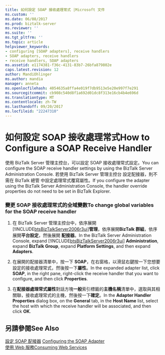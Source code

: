 ```yaml
---
title: 如何設定 SOAP 接收處理常式 |Microsoft 文件
ms.custom: ''
ms.date: 06/08/2017
ms.prod: biztalk-server
ms.reviewer: ''
ms.suite: ''
ms.tgt_pltfrm: ''
ms.topic: article
helpviewer_keywords:
- configuring [SOAP adapters], receive handlers
- SOAP adapters, receive handlers
- receive handlers, SOAP adapters
ms.assetid: e1174381-f36c-4131-83b7-26bfa879802e
caps.latest.revision: 12
author: MandiOhlinger
ms.author: mandia
manager: anneta
ms.openlocfilehash: 4054635a8ffa4e019f7db9513e5e20e997f7e291
ms.sourcegitcommit: cb908c540d8f1a692d01dc8f313e16cb4b4e696d
ms.translationtype: MT
ms.contentlocale: zh-TW
ms.lasthandoff: 09/20/2017
ms.locfileid: "22247310"
---
```

# <a name="how-to-configure-a-soap-receive-handler"></a><span data-ttu-id="2f259-102">如何設定 SOAP 接收處理常式</span><span class="sxs-lookup"><span data-stu-id="2f259-102">How to Configure a SOAP Receive Handler</span></span>
<span data-ttu-id="2f259-103">使用 BizTalk Server 管理主控台，可以設定 SOAP 接收處理常式設定。</span><span class="sxs-lookup"><span data-stu-id="2f259-103">You can configure the SOAP receive handler settings by using the BizTalk Server Administration Console.</span></span> <span data-ttu-id="2f259-104">若使用 BizTalk Server 管理主控台 設定配接器，則不需在 BizTalk 總管 中設定處理常式覆寫屬性。</span><span class="sxs-lookup"><span data-stu-id="2f259-104">If you configure the adapter using the BizTalk Server Administration Console, the handler override properties do not need to be set in BizTalk Explorer.</span></span>  
  
### <a name="to-change-global-variables-for-the-soap-receive-handler"></a><span data-ttu-id="2f259-105">變更 SOAP 接收處理常式的全域變數</span><span class="sxs-lookup"><span data-stu-id="2f259-105">To change global variables for the SOAP receive handler</span></span>  
  
1.  <span data-ttu-id="2f259-106">在 BizTalk Server 管理主控台中，依序展開[!INCLUDE[btsBizTalkServer2006r3ui](../includes/btsbiztalkserver2006r3ui-md.md)]**管理**，依序展開**BizTalk 群組**，依序展開**平台設定**，然後展開 **配接器**。</span><span class="sxs-lookup"><span data-stu-id="2f259-106">In the BizTalk Server Administration Console, expand [!INCLUDE[btsBizTalkServer2006r3ui](../includes/btsbiztalkserver2006r3ui-md.md)] **Administration**, expand **BizTalk Group**, expand **Platform Settings**, and then expand **Adapters**.</span></span>  
  
2.  <span data-ttu-id="2f259-107">在展開的配接器清單中，按一下  **SOAP**，在右窗格，以滑鼠右鍵按一下您想要設定的接收處理常式，然後按一下**屬性**。</span><span class="sxs-lookup"><span data-stu-id="2f259-107">In the expanded adapter list, click **SOAP**, in the right pane, right-click the receive handler that you want to configure, and then click **Properties**.</span></span>  
  
3.  <span data-ttu-id="2f259-108">在**配接器處理常式屬性**對話方塊**一般**索引標籤的**主機名稱**清單中，選取與其相關聯，接收處理常式的主機，然後按一下**確定**。</span><span class="sxs-lookup"><span data-stu-id="2f259-108">In the **Adapter Handler Properties** dialog box, on the **General** tab, in the **Host Name** list, select the host with which the receive handler will be associated, and then click **OK**.</span></span>  
  
## <a name="see-also"></a><span data-ttu-id="2f259-109">另請參閱</span><span class="sxs-lookup"><span data-stu-id="2f259-109">See Also</span></span>  
 <span data-ttu-id="2f259-110">[設定 SOAP 配接器](../core/configuring-the-soap-adapter.md) </span><span class="sxs-lookup"><span data-stu-id="2f259-110">[Configuring the SOAP Adapter](../core/configuring-the-soap-adapter.md) </span></span>  
 [<span data-ttu-id="2f259-111">使用 Web 服務</span><span class="sxs-lookup"><span data-stu-id="2f259-111">Consuming Web Services</span></span>](../core/consuming-web-services.md)